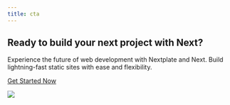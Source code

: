 ```yaml
---
title: cta
---
```

## Ready to build your next project with Next?

Experience the future of web development with Nextplate and Next. Build lightning-fast static sites with ease and flexibility.

[Get Started Now](/get-started/)

![](/uploads/brick_cta.png)

